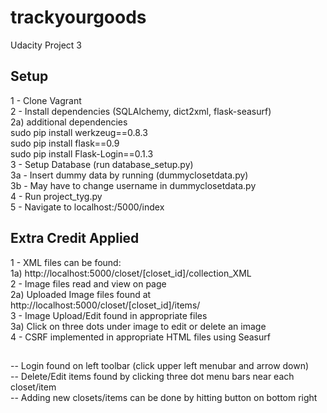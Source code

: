 # trackyourgoods
Udacity Project 3

## Setup
1 - Clone Vagrant <br>
2 - Install dependencies (SQLAlchemy, dict2xml, flask-seasurf) <br>
2a) additional dependencies <br>
sudo pip install werkzeug==0.8.3 <br>
sudo pip install flask==0.9 <br>
sudo pip install Flask-Login==0.1.3 <br>
3 - Setup Database (run database_setup.py) <br>
3a - Insert dummy data by running (dummyclosetdata.py) <br>
3b - May have to change username in dummyclosetdata.py <br>
4 - Run project_tyg.py <br>
5 - Navigate to localhost:/5000/index <br>

## Extra Credit Applied
1 - XML files can be found: <br>
1a) http://localhost:5000/closet/[closet_id]/collection_XML <br>
2 - Image files read and view on page <br>
2a) Uploaded Image files found at  http://localhost:5000/closet/[closet_id]/items/ <br>
3 - Image Upload/Edit found in appropriate files  <br>
3a) Click on three dots under image to edit or delete an image <br>
4 - CSRF implemented in appropriate HTML files using Seasurf <br>

## 
-- Login found on left toolbar (click upper left menubar and arrow down) <br>
-- Delete/Edit items found by clicking three dot menu bars near each closet/item <br>
-- Adding new closets/items can be done by hitting button on bottom right <br>
